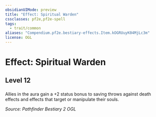 ```yaml
---
obsidianUIMode: preview
title: "Effect: Spiritual Warden"
cssclasses: pf2e,pf2e-spell
tags:
  - trait/common
aliases: "Compendium.pf2e.bestiary-effects.Item.kOGRUuyK04MjLc3m"
license: OGL
---
```

# Effect: Spiritual Warden
## Level 12
### 






Allies in the aura gain a +2 status bonus to saving throws against death effects and effects that target or manipulate their souls.

*Source: Pathfinder Bestiary 2*
*OGL*